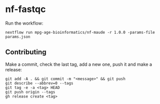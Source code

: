 # nf-fastqc

Run the workflow:
```
nextflow run mpg-age-bioinformatics/nf-maude -r 1.0.0 -params-file params.json
```

## Contributing

Make a commit, check the last tag, add a new one, push it and make a release:
```
git add -A . && git commit -m "<message>" && git push
git describe --abbrev=0 --tags
git tag -e -a <tag> HEAD
git push origin --tags
gh release create <tag>
```